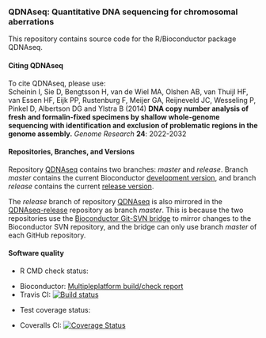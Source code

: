 ### QDNAseq: Quantitative DNA sequencing for chromosomal aberrations

This repository contains source code for the R/Bioconductor package QDNAseq.

#### Citing QDNAseq

To cite QDNAseq, please use:  
Scheinin I, Sie D, Bengtsson H, van de Wiel MA, Olshen AB, van Thuijl HF, van
Essen HF, Eijk PP, Rustenburg F, Meijer GA, Reijneveld JC, Wesseling P, Pinkel
D, Albertson DG and Ylstra B (2014) **DNA copy number analysis of fresh and
formalin-fixed specimens by shallow whole-genome sequencing with identification
and exclusion of problematic regions in the genome assembly.** *Genome
Research* **24**: 2022-2032

#### Repositories, Branches, and Versions

Repository [QDNAseq][github] contains two branches: *master* and *release*.
Branch *master* contains the current Bioconductor
[development version][bioc-devel], and branch *release* contains the current
[release version][bioc-release].

The *release* branch of repository [QDNAseq][github] is also mirrored in the
[QDNAseq-release][github-release] repository as branch *master*. This is
because the two repositories use the [Bioconductor Git-SVN bridge][bridge]
to mirror changes to the Bioconductor SVN repository, and the bridge can only
use branch *master* of each GitHub repository.

#### Software quality

* R CMD check status:
 - Bioconductor: <a href="http://master.bioconductor.org/checkResults/devel/bioc-LATEST/QDNAseq/">Multipleplatform build/check report</a>
 - Travis CI: <a href="https://travis-ci.org/ccagc/QDNAseq"><img src="https://travis-ci.org/ccagc/QDNAseq.svg?branch=master" alt="Build status"></a>
* Test coverage status:
 - Coveralls CI: <a href='https://coveralls.io/r/ccagc/QDNAseq?branch=devel'><img src='https://coveralls.io/repos/ccagc/QDNAseq/badge.png?branch=devel' alt='Coverage Status' /></a>

[bioc-devel]: http://bioconductor.org/packages/devel/bioc/html/QDNAseq.html
[bioc-release]: http://bioconductor.org/packages/release/bioc/html/QDNAseq.html
[bridge]: http://bioconductor.org/developers/how-to/git-svn/
[github]: https://github.com/ccagc/QDNAseq
[github-release]: https://github.com/ccagc/QDNAseq-release
